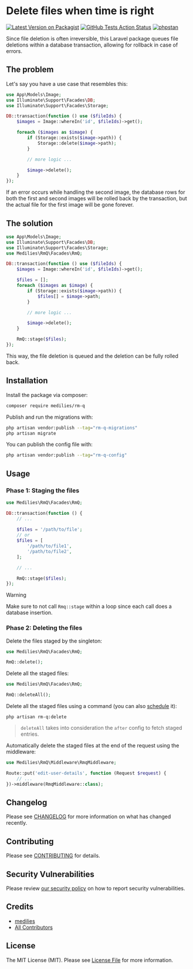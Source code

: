 # Delete files when time is right

[![Latest Version on Packagist](https://img.shields.io/packagist/v/medilies/rm-q.svg?style=flat-square)](https://packagist.org/packages/medilies/rm-q)
[![GitHub Tests Action Status](https://img.shields.io/github/actions/workflow/status/medilies/rm-q/run-tests.yml?branch=main&label=tests&style=flat-square)](https://github.com/medilies/rm-q/actions?query=workflow%3Arun-tests+branch%3Amain)
[![phpstan](https://img.shields.io/github/actions/workflow/status/medilies/rm-q/phpstan.yml?branch=main&label=phpstan&style=flat-square)](https://github.com/medilies/rm-q/actions?query=workflow%3A"phpstan"+branch%3Amain)
<!-- [![Total Downloads](https://img.shields.io/packagist/dt/medilies/rm-q.svg?style=flat-square)](https://packagist.org/packages/medilies/rm-q) -->

Since file deletion is often irreversible, this Laravel package queues file deletions within a database transaction, allowing for rollback in case of errors.

## The problem

Let's say you have a use case that resembles this:

```php
use App\Models\Image;
use Illuminate\Support\Facades\DB;
use Illuminate\Support\Facades\Storage;

DB::transaction(function () use ($fileIds) {
    $images = Image::whereIn('id', $fileIds)->get();

    foreach ($images as $image) {
        if (Storage::exists($image->path)) {
            Storage::delete($image->path);
        }

        // more logic ...

        $image->delete();
    }
});
```

If an error occurs while handling the second image, the database rows for both the first and second images will be rolled back by the transaction, but the actual file for the first image will be gone forever.

## The solution

```php
use App\Models\Image;
use Illuminate\Support\Facades\DB;
use Illuminate\Support\Facades\Storage;
use Medilies\RmQ\Facades\RmQ;

DB::transaction(function () use ($fileIds) {
    $images = Image::whereIn('id', $fileIds)->get();

    $files = [];
    foreach ($images as $image) {
        if (Storage::exists($image->path)) {
            $files[] = $image->path;
        }

        // more logic ...

        $image->delete();
    }

    RmQ::stage($files);
});
```

This way, the file deletion is queued and the deletion can be fully rolled back.

## Installation

Install the package via composer:

```bash
composer require medilies/rm-q
```

Publish and run the migrations with:

```bash
php artisan vendor:publish --tag="rm-q-migrations"
php artisan migrate
```

You can publish the config file with:

```bash
php artisan vendor:publish --tag="rm-q-config"
```

## Usage

### Phase 1: Staging the files

```php
use Medilies\RmQ\Facades\RmQ;

DB::transaction(function () {
    // ...
    
    $files = '/path/to/file';
    // or
    $files = [
        '/path/to/file1',
        '/path/to/file2',
    ];

    // ...

    RmQ::stage($files);
});
```

> [!WARNING]  
> Make sure to not call `Rmq::stage` within a loop since each call does a database insertion.

### Phase 2: Deleting the files

Delete the files staged by the singleton:

```php
use Medilies\RmQ\Facades\RmQ;

RmQ::delete();
```

Delete all the staged files:

```php
use Medilies\RmQ\Facades\RmQ;

RmQ::deleteAll();
```

Delete all the staged files using a command (you can also [schedule](https://laravel.com/docs/11.x/scheduling#scheduling-artisan-commands) it):

```shell
php artisan rm-q:delete
```

> `deleteAll` takes into consideration the `after` config to fetch staged entries.

Automatically delete the staged files at the end of the request using the middleware:

```php
use Medilies\RmQ\Middleware\RmqMiddleware;

Route::put('edit-user-details', function (Request $request) {
    // ...
})->middleware(RmqMiddleware::class);
```

## Changelog

Please see [CHANGELOG](CHANGELOG.md) for more information on what has changed recently.

## Contributing

Please see [CONTRIBUTING](CONTRIBUTING.md) for details.

## Security Vulnerabilities

Please review [our security policy](../../security/policy) on how to report security vulnerabilities.

## Credits

- [medilies](https://github.com/medilies)
- [All Contributors](../../contributors)

## License

The MIT License (MIT). Please see [License File](LICENSE.md) for more information.

